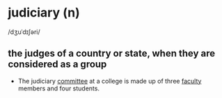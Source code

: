 # judiciary (n)

/dʒuˈdɪʃəri/

## the judges of a country or state, when they are considered as a group

- The judiciary [committee](committee-n.md#a-group-of-people-who-are-chosen-usually-by-a-larger-group-to-make-decisions-or-to-deal-with-a-particular-subject) at a college is made up of three [faculty](faculty-n.md#all-the-teachers-in-a-faculty-of-a-college-or-university) members and four students.